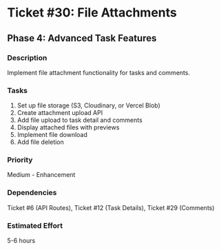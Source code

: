# Ticket #30: File Attachments

## Phase 4: Advanced Task Features

### Description
Implement file attachment functionality for tasks and comments.

### Tasks
1) Set up file storage (S3, Cloudinary, or Vercel Blob)  
2) Create attachment upload API  
3) Add file upload to task detail and comments  
4) Display attached files with previews  
5) Implement file download  
6) Add file deletion  

### Priority
Medium - Enhancement

### Dependencies
Ticket #6 (API Routes), Ticket #12 (Task Details), Ticket #29 (Comments)

### Estimated Effort
5-6 hours
